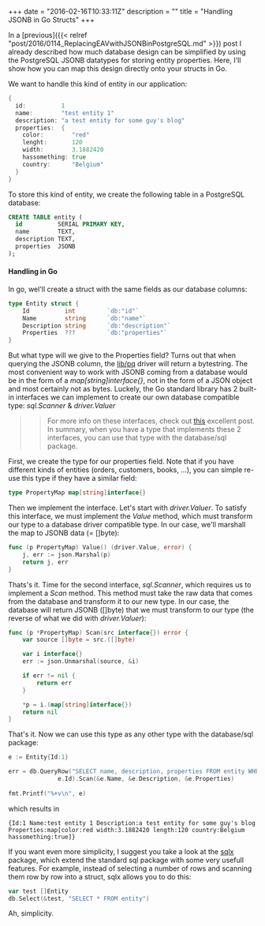+++
date = "2016-02-16T10:33:11Z"
description = ""
title = "Handling JSONB in Go Structs"
+++

In a [previous]({{< relref "post/2016/0114_ReplacingEAVwithJSONBinPostgreSQL.md" >}}) post I already described how much database design can be simplified by using the PostgreSQL JSONB datatypes for storing entity properties. Here, I'll show how you can map this design directly onto your structs in Go. 

We want to handle this kind of entity in our application:

```go
{
  id:          1
  name:        "test entity 1"
  description: "a test entity for some guy's blog"
  properties:  {
    color:        "red"
    lenght:       120
    width:        3.1882420
    hassomething: true
    country:      "Belgium"
  } 
}
```

To store this kind of entity, we create the following table in a PostgreSQL database:

```sql
CREATE TABLE entity (
  id          SERIAL PRIMARY KEY, 
  name        TEXT, 
  description TEXT,
  properties  JSONB
);
```

#### Handling in Go

In go, wel'll create a struct with the same fields as our database columns:

```go
type Entity struct {
	Id          int         `db:"id"`
	Name        string      `db:"name"`
	Description string      `db:"description"`
	Properties  ???         `db:"properties"`
}
```

But what type will we give to the Properties field? Turns out that when querying the JSONB column, the [lib/pq](https://github.com/lib/pq) driver will return a bytestring. The most convenient way to work with JSONB coming from a database would be in the form of a *map[string]interface{}*, not in the form of a JSON object and most certainly not as bytes. Luckely, the Go standard library has 2 built-in interfaces we can implement to create our own database compatible type: *sql.Scanner* & *driver.Valuer*

>> For more info on these interfaces, check out [this](http://jmoiron.net/blog/built-in-interfaces) excellent post. In summary, when you have a type that implements these 2 interfaces, you can use that type with the database/sql package.

First, we create the type for our properties field. Note that if you have different kinds of entities (orders, customers, books, ...), you can simple re-use this type if they have a similar field: 

```go
type PropertyMap map[string]interface{}
```

Then we implement the interface. Let's start with *driver.Valuer*. To satisfy this interface, we must implement the *Value* method, which must transform our type to a database driver compatible type. In our case, we'll marshall the map to JSONB data (= []byte):

```go
func (p PropertyMap) Value() (driver.Value, error) {
	j, err := json.Marshal(p)
	return j, err
}
```

Thats's it. Time for the second interface, *sql.Scanner*, which requires us to implement a *Scan* method. This method must take the raw data that comes from the database and transform it to our new type. In our case, the database will return JSONB ([]byte) that we must transform to our type (the reverse of what we did with *driver.Valuer*):

```go
func (p *PropertyMap) Scan(src interface{}) error {
	var source []byte = src.([]byte)

	var i interface{}
	err := json.Unmarshal(source, &i)

	if err != nil {
		return err
	}

	*p = i.(map[string]interface{})
	return nil
}
```

That's it. Now we can use this type as any other type with the database/sql package:

```go
e := Entity{Id:1}

err = db.QueryRow("SELECT name, description, properties FROM entity WHERE id = $1", 
              e.Id).Scan(&e.Name, &e.Description, &e.Properties)
              
fmt.Printf("%+v\n", e)
```

which results in 

```
{Id:1 Name:test entity 1 Description:a test entity for some guy's blog Properties:map[color:red width:3.1882420 length:120 country:Belgium hassomething:true]}
```

If you want even more simplicity, I suggest you take a look at the [sqlx](https://github.com/jmoiron/sqlx) package, which extend the standard sql package with some very usefull features. For example, instead of selecting a number of rows and scanning them row by row into a struct, sqlx allows you to do this:

```go
var test []Entity
db.Select(&test, "SELECT * FROM entity")
```

Ah, simplicity. 




